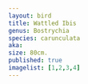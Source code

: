 ```yaml
---
layout: bird
title: Wattled Ibis
genus: Bostrychia
species: carunculata
aka: 
size: 80cm.
published: true
imagelist: [1,2,3,4]
---
```


